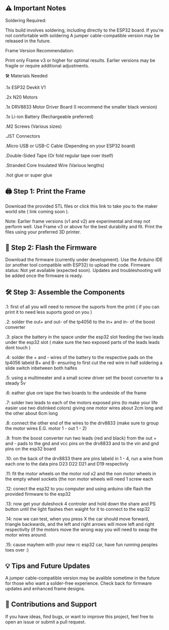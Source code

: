 ⚠️ Important Notes
-
Soldering Required:

This build involves soldering, including directly to the ESP32 board. If you're not comfortable with soldering A jumper cable-compatible version may be released in the future.

Frame Version Recommendation: 

Print only Frame v3 or higher for optimal results. Earlier versions may be fragile or require additional adjustments.


🛠️ Materials Needed

.1x ESP32 Devkit V1

.2x N20 Motors

.1x DRV8833 Motor Driver Board (I recommend the smaller black version)

.1x Li-ion Battery (Rechargeable preferred)

.M2 Screws (Various sizes)

.JST Connectors

.Micro USB or USB-C Cable (Depending on your ESP32 board)

.Double-Sided Tape (Or fold regular tape over itself)

.Stranded Core Insulated Wire (Various lengths)

.hot glue or super glue



🖨️ Step 1: Print the Frame
-
Download the provided STL files or click this link to take you to the maker world site    ( link coming soon ).

Note: Earlier frame versions (v1 and v2) are experimental and may not perform well.
Use Frame v3 or above for the best durability and fit.
Print the files using your preferred 3D printer.


🔌 Step 2: Flash the Firmware
-
Download the firmware (currently under development).
Use the Arduino IDE (or another tool compatible with ESP32) to upload the code.
Firmware status: Not yet available (expected soon).
Updates and troubleshooting will be added once the firmware is ready.


🛠️ Step 3: Assemble the Components
-
.1: first of all you will need to remove the suports from the print ( if you can print it to need less suports good on you )

.2: solder the out+ and out- of the tp4056 to the in+ and in- of the boost converter 

.3: place the battery in the space under the esp32 slot feeding the two leads under the esp32 slot ( make sure the two exposed parts of the leads leads dont touch )

.4: solder the + and - wires of the battery to the respective pads on the tp4056 labeld B+ and B- ensuring to first cut the red wire in half soldering a slide switch inbetween both halfes

.5: using a multimeater and a small screw driver set the boost converter to a steady 5v

.6: eather glue ore tape the two boards to the undeside of the frame 

.7: solder two leads to each of the motors exposed pins (to make your life easier use two distinked colors) giving one motor wires about 2cm long and the other about 6cm long

.8: connect the other end of the wires to the drv8833 (make sure to group the motor wires E.G. motor 1 - out 1 - 2)

.9: from the boost converter run two leads (red and black) from the out + and - pads to the gnd and vcc pins on the drv8833 and to the vin and gnd pins on the esp32 board

.10: on the back of the drv8833 there are pins labeld in 1 - 4, run a wire from each one to the data pins D23 D22 D21 and D19 respectivly 

.11: fit the motor wheels on the motor rod x2 and the non motor wheels in the empty wheel sockets (the non motor wheels will need 1 screw each

.12: conect the esp32 to you computer and using arduino idle flash the provided firmware to the esp32 

.13: now get your duleshock 4 controler and hold down the share and PS button until the light flashes then waight for it to connect to the esp32

.14: now we can test, when you press X the car should move forward, triangle backwards, and the left and right arrows will move left and right respectivlty
        (if the motors move the wrong way you will need to swap the motor wires around.

.15: cause mayhem with your new rc esp32 car, have fun running peoples toes over :)

💡 Tips and Future Updates
-
A jumper cable-compatible version may be avalible sometime in the future for those who want a solder-free experience.
Check back for firmware updates and enhanced frame designs.

🤝 Contributions and Support
-
If you have ideas, find bugs, or want to improve this project, feel free to open an issue or submit a pull request.
